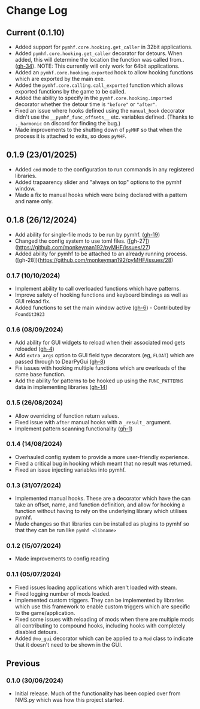 # Change Log

## Current (0.1.10)

- Added support for `pymhf.core.hooking.get_caller` in 32bit applications.
- Added `pymhf.core.hooking.get_caller` decorator for detours. When added, this will determine the location the function was called from.. ([gh-34](https://github.com/monkeyman192/pyMHF/issues/34)). NOTE: This currently will only work for 64bit applications.
- Added an `pymhf.core.hooking.exported` hook to allow hooking functions which are exported by the main exe.
- Added the `pymhf.core.calling.call_exported` function which allows exported functions by the game to be called.
- Added the ability to specify in the `pymhf.core.hooking.imported` decorator whether the detour time is `"before"` or `"after"`.
- Fixed an issue where hooks defined using the `manual_hook` decorator didn't use the `__pymhf_func_offsets__` etc. variables defined. (Thanks to `._harmonic` on discord for finding the bug.)
- Made improvements to the shutting down of `pyMHF` so that when the process it is attached to exits, so does `pyMHF`.

## 0.1.9 (23/01/2025)

- Added `cmd` mode to the configuration to run commands in any registered libraries.
- Added trapaarency slider and "always on top" options to the pymhf window.
- Made a fix to manual hooks which were being declared with a pattern and name only.

## 0.1.8 (26/12/2024)

- Add ability for single-file mods to be run by pymhf. ([gh-19](https://github.com/monkeyman192/pyMHF/issues/19))
- Changed the config system to use toml files. ([gh-27])(https://github.com/monkeyman192/pyMHF/issues/27)
- Added ability for pymhf to be attached to an already running process. ([gh-28])(https://github.com/monkeyman192/pyMHF/issues/28)

### 0.1.7 (10/10/2024)

- Implement ability to call overloaded functions which have patterns.
- Improve safety of hooking functions and keyboard bindings as well as GUI reload fix.
- Added functions to set the main window active ([gh-6](https://github.com/monkeyman192/pyMHF/issues/6)) - Contributed by `Foundit3923`

### 0.1.6 (08/09/2024)

- Add ability for GUI widgets to reload when their associated mod gets reloaded ([gh-4](https://github.com/monkeyman192/pyMHF/issues/4))
- Add `extra_args` option to GUI field type decorators (eg, `FLOAT`) which are passed through to DearPyGui ([gh-8](https://github.com/monkeyman192/pyMHF/issues/8))
- Fix issues with hooking multiple functions which are overloads of the same base function.
- Add the ability for patterns to be hooked up using the `FUNC_PATTERNS` data in implementing libraries ([gh-14](https://github.com/monkeyman192/pyMHF/issues/14))

### 0.1.5 (26/08/2024)

- Allow overriding of function return values.
- Fixed issue with `after` manual hooks with a `_result_` argument.
- Implement pattern scanning functionality ([gh-1](https://github.com/monkeyman192/pyMHF/issues/1))

### 0.1.4 (14/08/2024)

- Overhauled config system to provide a more user-friendly experience.
- Fixed a critical bug in hooking which meant that no result was returned.
- Fixed an issue injecting variables into pymhf.

### 0.1.3 (31/07/2024)

- Implemented manual hooks. These are a decorator which have the can take an offset, name, and function definition, and allow for hooking a function without having to rely on the underlying library which utilises pymhf.
- Made changes so that libraries can be installed as plugins to pymhf so that they can be run like `pymhf <libname>`

### 0.1.2 (15/07/2024)

- Made improvements to config reading

### 0.1.1 (05/07/2024)

- Fixed issues loading applications which aren't loaded with steam.
- Fixed logging number of mods loaded.
- Implemented custom triggers. They can be implemented by libraries which use this framework to enable custom triggers which are specific to the game/application.
- Fixed some issues with reloading of mods when there are multiple mods all contributing to compound hooks, including hooks with completely disabled detours.
- Added `@no_gui` decorator which can be applied to a `Mod` class to indicate that it doesn't need to be shown in the GUI.

## Previous

### 0.1.0 (30/06/2024)

- Initial release. Much of the functionality has been copied over from NMS.py which was how this project started.
